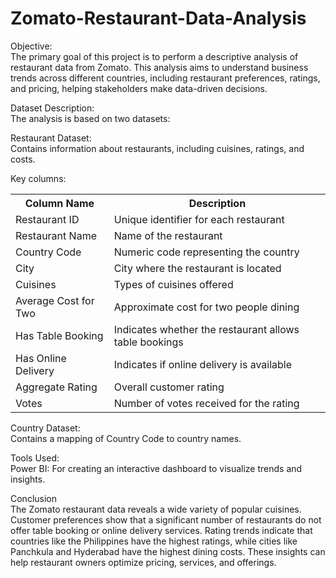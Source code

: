 # Zomato-Restaurant-Data-Analysis
Objective:<br>
The primary goal of this project is to perform a descriptive analysis of restaurant data from Zomato. This analysis aims to understand business trends across different countries, including restaurant preferences, ratings, and pricing, helping stakeholders make data-driven decisions.

Dataset Description:<br>
The analysis is based on two datasets:

Restaurant Dataset:<br>
Contains information about restaurants, including cuisines, ratings, and costs.

Key columns: <br>

<table>
        <tr>
            <th>Column Name</th>
            <th>Description</th>
        </tr>
        <tr>
            <td>Restaurant ID</td>
            <td>Unique identifier for each restaurant</td>
        </tr>
        <tr>
            <td>Restaurant Name</td>
            <td>Name of the restaurant</td>
        </tr>
        <tr>
            <td>Country Code</td>
            <td>Numeric code representing the country</td>
        </tr>
        <tr>
            <td>City</td>
            <td>City where the restaurant is located</td>
        </tr>
        <tr>
            <td>Cuisines</td>
            <td>Types of cuisines offered</td>
        </tr>
        <tr>
            <td>Average Cost for Two</td>
            <td>Approximate cost for two people dining</td>
        </tr>
        <tr>
            <td>Has Table Booking</td>
            <td>Indicates whether the restaurant allows table bookings</td>
        </tr>
        <tr>
            <td>Has Online Delivery</td>
            <td>Indicates if online delivery is available</td>
        </tr>
        <tr>
            <td>Aggregate Rating</td>
            <td>Overall customer rating</td>
        </tr>
        <tr>
            <td>Votes</td>
            <td>Number of votes received for the rating</td>
        </tr>
    </table>
Country Dataset:<br>
Contains a mapping of Country Code to country names.
<br>

Tools Used:<br>
Power BI: For creating an interactive dashboard to visualize trends and insights.
<br>


Conclusion<br>
The Zomato restaurant data reveals a wide variety of popular cuisines. Customer preferences show that a significant number of restaurants do not offer table booking or online delivery services. Rating trends indicate that countries like the Philippines have the highest ratings, while cities like Panchkula and Hyderabad have the highest dining costs. These insights can help restaurant owners optimize pricing, services, and offerings.


